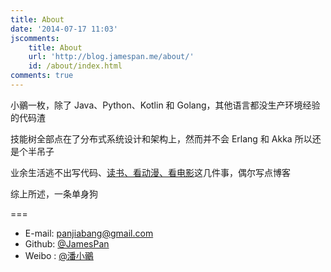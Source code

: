 ```yaml
---
title: About
date: '2014-07-17 11:03'
jscomments:
    title: About
    url: 'http://blog.jamespan.me/about/'
    id: /about/index.html
comments: true
---
```


小鶸一枚，除了 Java、Python、Kotlin 和 Golang，其他语言都没生产环境经验的代码渣

技能树全部点在了分布式系统设计和架构上，然而并不会 Erlang 和 Akka 所以还是个半吊子

业余生活逃不出写代码、[读书、看动漫、看电影](/pastime/)这几件事，偶尔写点博客

综上所述，一条单身狗

===

+ E-mail: [panjiabang@gmail.com](mailto:panjiabang@gmail.com)
+ Github: [@JamesPan](https://github.com/JamesPan)
+ Weibo : [@潘小鶸](http://weibo.com/panjiabang)
